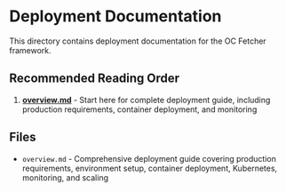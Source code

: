 # Deployment Documentation

This directory contains deployment documentation for the OC Fetcher framework.

## Recommended Reading Order

1. **[overview.md](overview.md)** - Start here for complete deployment guide, including production requirements, container deployment, and monitoring

## Files

- `overview.md` - Comprehensive deployment guide covering production requirements, environment setup, container deployment, Kubernetes, monitoring, and scaling
